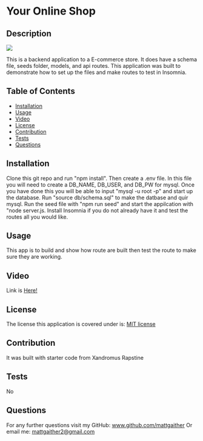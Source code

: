 # Your Online Shop

  ## Description
  <img src = 'https://img.shields.io/badge/MIT-%20License-inactive'>

  This is a backend application to a E-commerce store. It does have a schema file, seeds folder, models, and api routes. This application was built to demonstrate how to set up the files and make routes to test in Insomnia.

  ## Table of Contents

  - [Installation](#installation)
  - [Usage](#usage)
  - [Video](#video)
  - [License](#license)
  - [Contribution](#contribution)
  - [Tests](#tests)
  - [Questions](#questions)

  ## Installation
  Clone this git repo and run "npm install". Then create a .env file. In this file you will need to create a DB_NAME, DB_USER, and DB_PW for mysql. Once you have done this you will be able to input "mysql -u root -p" and start up the database. Run "source db/schema.sql" to make the datbase and quir mysql. Run the seed file with "npm run seed" and start the appilcation with "node server.js. Install Insomnia if you do not already have it and test the routes all you would like.

  ## Usage
  This app is to build and show how route are built then test the route to make sure they are working.
  
  ## Video
  
  Link is [Here!](https://drive.google.com/file/d/1rzCAUEiIh7lWuROwTlYB8Qgm2PF-Tiib/view)

  ## License
  The license this application is covered under is: [MIT license](https://opensource.org/licenses/MIT)
  

  ## Contribution
  It was built with starter code from Xandromus Rapstine

  ## Tests
  No

  ## Questions
  For any further questions visit my GitHub:  <a href='github.com/mattgaither'>www.github.com/mattgaither</a>
  Or email me: mattgaither2@gmail.com
  
